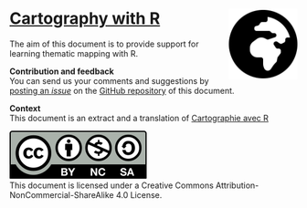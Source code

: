 # [Cartography with R](https://rcarto.github.io/cartographie_with_r/) <img src="img/globe-africa-solid.svg" align="right" width="120"/>


The aim of this document is to provide support for learning thematic mapping with R. 

**Contribution and feedback**    
You can send us your comments and suggestions by [posting an *issue*](https://github.com/rCarto/cartography_with_r/issues) on the [GitHub repository](https://github.com/rCarto/cartography_with_r) of this document. 


**Context**  
This document is an extract and a translation of [Cartographie avec R](https://rcarto.github.io/cartographie_avec_r/)



[![](img/cc-icon.svg)](https://creativecommons.org/licenses/by-nc-sa/4.0/deed.fr)  
This document is licensed under a Creative Commons Attribution-NonCommercial-ShareAlike 4.0 License.
